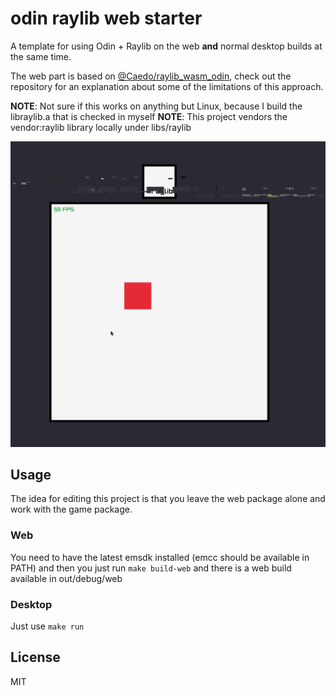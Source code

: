 # odin raylib web starter

A template for using Odin + Raylib on the web **and** normal desktop builds at the same time. 

The web part is based on [@Caedo/raylib_wasm_odin](https://github.com/Caedo/raylib_wasm_odin/tree/master), check out the repository for an explanation about some of the limitations of this approach.

**NOTE**: Not sure if this works on anything but Linux, because I build the libraylib.a that is checked in myself
**NOTE**: This project vendors the vendor:raylib library locally under libs/raylib

![](./.github/images/anim.gif)

## Usage

The idea for editing this project is that you leave the web package alone and work with the game package.

### Web

You need to have the latest emsdk installed (emcc should be available in PATH) and then you just run ``make build-web`` and there is a web build available in out/debug/web

### Desktop

Just use ``make run``

## License

MIT
